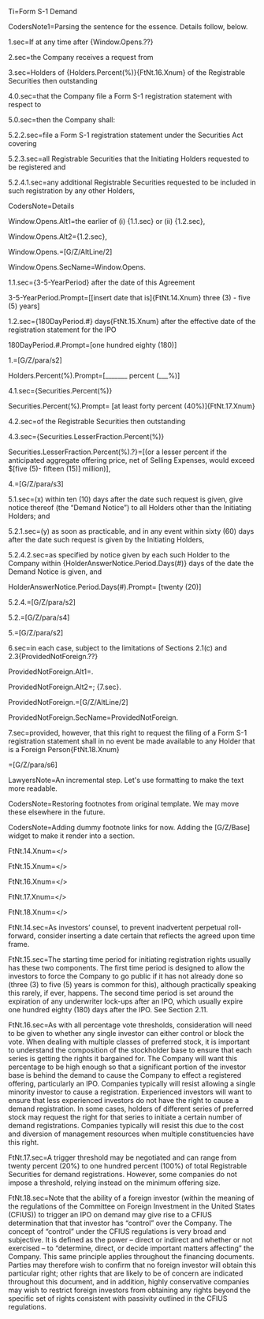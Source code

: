 Ti=Form S-1 Demand

CodersNote1=Parsing the sentence for the essence.  Details follow, below.

1.sec=If at any time after {Window.Opens.??}

2.sec=the Company receives a request from 

3.sec=Holders of {Holders.Percent(%)}{FtNt.16.Xnum} of the Registrable Securities then outstanding 

4.0.sec=that the Company file a Form S-1 registration statement with respect to

5.0.sec=then the Company shall: 

5.2.2.sec=file a Form S-1 registration statement under the Securities Act covering

5.2.3.sec=all Registrable Securities that the Initiating Holders requested to be registered and 

5.2.4.1.sec=any additional Registrable Securities requested to be included in such registration by any other Holders, 


CodersNote=Details

Window.Opens.Alt1=the earlier of (i) {1.1.sec} or (ii) {1.2.sec},

Window.Opens.Alt2={1.2.sec},

Window.Opens.=[G/Z/AltLine/2]

Window.Opens.SecName=Window.Opens.

1.1.sec={3-5-YearPeriod} after the date of this Agreement 

3-5-YearPeriod.Prompt=[[insert date that is]{FtNt.14.Xnum} three (3) - five (5) years]

1.2.sec={180DayPeriod.#} days{FtNt.15.Xnum} after the effective date of the registration statement for the IPO

180DayPeriod.#.Prompt=[one hundred eighty (180)]

1.=[G/Z/para/s2]

Holders.Percent(%).Prompt=[_______ percent (___%)]

4.1.sec={Securities.Percent(%)}

Securities.Percent(%).Prompt= [at least forty percent (40%)]{FtNt.17.Xnum}

4.2.sec=of the Registrable Securities then outstanding 

4.3.sec={Securities.LesserFraction.Percent(%)}

Securities.LesserFraction.Percent(%).?}=[(or a lesser percent if the anticipated aggregate offering price, net of Selling Expenses, would exceed $[five (5)- fifteen (15)] million)], 

4.=[G/Z/para/s3]

5.1.sec=(x) within ten (10) days after the date such request is given, give notice thereof (the “Demand Notice”) to all Holders other than the Initiating Holders; and 

5.2.1.sec=(y) as soon as practicable, and in any event within sixty (60) days after the date such request is given by the Initiating Holders, 



5.2.4.2.sec=as specified by notice given by each such Holder to the Company within {HolderAnswerNotice.Period.Days(#)} days of the date the Demand Notice is given, and

HolderAnswerNotice.Period.Days(#).Prompt= [twenty (20)]

5.2.4.=[G/Z/para/s2]

5.2.=[G/Z/para/s4]

5.=[G/Z/para/s2]

6.sec=in each case, subject to the limitations of Sections 2.1(c) and 2.3{ProvidedNotForeign.??}

ProvidedNotForeign.Alt1=.

ProvidedNotForeign.Alt2=; {7.sec}.

ProvidedNotForeign.=[G/Z/AltLine/2]

ProvidedNotForeign.SecName=ProvidedNotForeign.

7.sec=provided, however, that this right to request the filing of a Form S-1 registration statement shall in no event be made available to any Holder that is a Foreign Person{FtNt.18.Xnum}

=[G/Z/para/s6]

LawyersNote=An incremental step. Let's use formatting to make the text more readable.

CodersNote=Restoring footnotes from original template. We may move these elsewhere in the future.  

CodersNote=Adding dummy footnote links for now. Adding the [G/Z/Base] widget to make it render into a section.

FtNt.14.Xnum=</>

FtNt.15.Xnum=</>

FtNt.16.Xnum=</>

FtNt.17.Xnum=</>

FtNt.18.Xnum=</>


FtNt.14.sec=As investors’ counsel, to prevent inadvertent perpetual roll-forward, consider inserting a date certain that reflects the agreed upon time frame.

FtNt.15.sec=The starting time period for initiating registration rights usually has these two components. The first time period is designed to allow the investors to force the Company to go public if it has not already done so (three (3) to five (5) years is common for this), although practically speaking this rarely, if ever, happens. The second time period is set around the expiration of any underwriter lock-ups after an IPO, which usually expire one hundred eighty (180) days after the IPO. See Section 2.11.
 	
FtNt.16.sec=As with all percentage vote thresholds, consideration will need to be given to whether any single investor can either control or block the vote. When dealing with multiple classes of preferred stock, it is important to understand the composition of the stockholder base to ensure that each series is getting the rights it bargained for. The Company will want this percentage to be high enough so that a significant portion of the investor base is behind the demand to cause the Company to effect a registered offering, particularly an IPO. Companies typically will resist allowing a single minority investor to cause a registration. Experienced investors will want to ensure that less experienced investors do not have the right to cause a demand registration. In some cases, holders of different series of preferred stock may request the right for that series to initiate a certain number of demand registrations. Companies typically will resist this due to the cost and diversion of management resources when multiple constituencies have this right.
 	
FtNt.17.sec=A trigger threshold may be negotiated and can range from twenty percent (20%) to one hundred percent (100%) of total Registrable Securities for demand registrations. However, some companies do not impose a threshold, relying instead on the minimum offering size.
  	
FtNt.18.sec=Note that the ability of a foreign investor (within the meaning of the regulations of the Committee on Foreign Investment in the United States (CFIUS)) to trigger an IPO on demand may give rise to a CFIUS determination that that investor has “control” over the Company. The concept of “control” under the CFIUS regulations is very broad and subjective. It is defined as the power – direct or indirect and whether or not exercised – to “determine, direct, or decide important matters affecting” the Company. This same principle applies throughout the financing documents. Parties may therefore wish to confirm that no foreign investor will obtain this particular right; other rights that are likely to be of concern are indicated throughout this document, and in addition, highly conservative companies may wish to restrict foreign investors from obtaining any rights beyond the specific set of rights consistent with passivity outlined in the CFIUS regulations.

